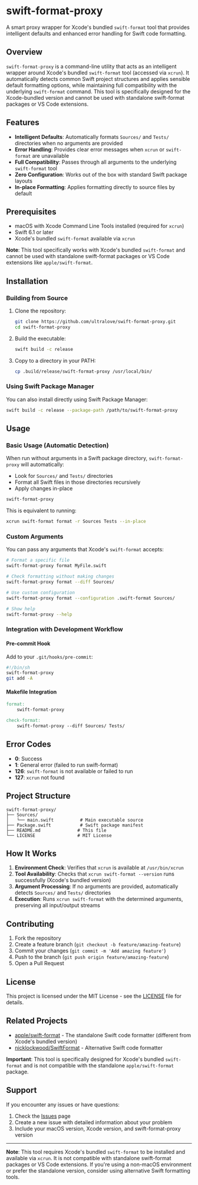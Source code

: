 # swift-format-proxy

A smart proxy wrapper for Xcode's bundled `swift-format` tool that provides intelligent defaults and enhanced error handling for Swift code formatting.

## Overview

`swift-format-proxy` is a command-line utility that acts as an intelligent wrapper around Xcode's bundled `swift-format` tool (accessed via `xcrun`). It automatically detects common Swift project structures and applies sensible default formatting options, while maintaining full compatibility with the underlying `swift-format` command. This tool is specifically designed for the Xcode-bundled version and cannot be used with standalone swift-format packages or VS Code extensions.

## Features

- **Intelligent Defaults**: Automatically formats `Sources/` and `Tests/` directories when no arguments are provided
- **Error Handling**: Provides clear error messages when `xcrun` or `swift-format` are unavailable
- **Full Compatibility**: Passes through all arguments to the underlying `swift-format` tool
- **Zero Configuration**: Works out of the box with standard Swift package layouts
- **In-place Formatting**: Applies formatting directly to source files by default

## Prerequisites

- macOS with Xcode Command Line Tools installed (required for `xcrun`)
- Swift 6.1 or later
- Xcode's bundled `swift-format` available via `xcrun`

**Note**: This tool specifically works with Xcode's bundled `swift-format` and cannot be used with standalone swift-format packages or VS Code extensions like `apple/swift-format`.

## Installation

### Building from Source

1. Clone the repository:

   ```bash
   git clone https://github.com/ultralove/swift-format-proxy.git
   cd swift-format-proxy
   ```

2. Build the executable:

   ```bash
   swift build -c release
   ```

3. Copy to a directory in your PATH:

   ```bash
   cp .build/release/swift-format-proxy /usr/local/bin/
   ```

### Using Swift Package Manager

You can also install directly using Swift Package Manager:

```bash
swift build -c release --package-path /path/to/swift-format-proxy
```

## Usage

### Basic Usage (Automatic Detection)

When run without arguments in a Swift package directory, `swift-format-proxy` will automatically:

- Look for `Sources/` and `Tests/` directories
- Format all Swift files in those directories recursively
- Apply changes in-place

```bash
swift-format-proxy
```

This is equivalent to running:

```bash
xcrun swift-format format -r Sources Tests --in-place
```

### Custom Arguments

You can pass any arguments that Xcode's `swift-format` accepts:

```bash
# Format a specific file
swift-format-proxy format MyFile.swift

# Check formatting without making changes
swift-format-proxy format --diff Sources/

# Use custom configuration
swift-format-proxy format --configuration .swift-format Sources/

# Show help
swift-format-proxy --help
```

### Integration with Development Workflow

#### Pre-commit Hook

Add to your `.git/hooks/pre-commit`:
```bash
#!/bin/sh
swift-format-proxy
git add -A
```

#### Makefile Integration

```makefile
format:
    swift-format-proxy

check-format:
    swift-format-proxy --diff Sources/ Tests/
```

## Error Codes

- **0**: Success
- **1**: General error (failed to run swift-format)
- **126**: `swift-format` is not available or failed to run
- **127**: `xcrun` not found

## Project Structure

```text
swift-format-proxy/
├── Sources/
│   └── main.swift          # Main executable source
├── Package.swift           # Swift package manifest
├── README.md              # This file
└── LICENSE                # MIT License
```

## How It Works

1. **Environment Check**: Verifies that `xcrun` is available at `/usr/bin/xcrun`
2. **Tool Availability**: Checks that `xcrun swift-format --version` runs successfully (Xcode's bundled version)
3. **Argument Processing**: If no arguments are provided, automatically detects `Sources/` and `Tests/` directories
4. **Execution**: Runs `xcrun swift-format` with the determined arguments, preserving all input/output streams

## Contributing

1. Fork the repository
2. Create a feature branch (`git checkout -b feature/amazing-feature`)
3. Commit your changes (`git commit -m 'Add amazing feature'`)
4. Push to the branch (`git push origin feature/amazing-feature`)
5. Open a Pull Request

## License

This project is licensed under the MIT License - see the [LICENSE](LICENSE) file for details.

## Related Projects

- [apple/swift-format](https://github.com/apple/swift-format) - The standalone Swift code formatter (different from Xcode's bundled version)
- [nicklockwood/SwiftFormat](https://github.com/nicklockwood/SwiftFormat) - Alternative Swift code formatter

**Important**: This tool is specifically designed for Xcode's bundled `swift-format` and is not compatible with the standalone `apple/swift-format` package.

## Support

If you encounter any issues or have questions:

1. Check the [Issues](https://github.com/ultralove/swift-format-proxy/issues) page
2. Create a new issue with detailed information about your problem
3. Include your macOS version, Xcode version, and swift-format-proxy version

---

**Note**: This tool requires Xcode's bundled `swift-format` to be installed and available via `xcrun`. It is not compatible with standalone swift-format packages or VS Code extensions. If you're using a non-macOS environment or prefer the standalone version, consider using alternative Swift formatting tools.
